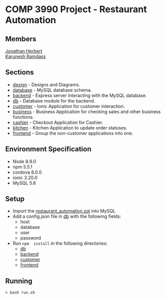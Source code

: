 # COMP 3990 Project - Restaurant Automation

## Members
[Jonathan Herbert](https://github.com/foohyfooh) \
[Karunesh Ramdass](https://github.com/KhaosReighn17)

## Sections
- [design](/design) - Designs and Diagrams.
- [database](/database) - MySQL database schema.
- [backend](/backend) - Express server interacting with the MySQL database.
- [db](/db) - Database module for the backend.
- [customer](/customer) - Ionic Application for customer interaction.
- [business](/business) - Business Application for checking sales and other business functions.
- [cashier](/cashier) - Checkout Application for Cashier.
- [kitchen](/kitchen) - Kitchen Application to update order statuses.
- [frontend](/frontend) - Group the non-customer applications into one.

## Environment Specification
- Node 8.9.0
- npm 5.5.1
- cordova 8.0.0
- ionic 3.20.0
- MySQL 5.6

## Setup
- Import the [restaurant_automation.sql](/database/restaurant_automation.sql) into MySQL
- Add a config.json file in [db](/db) with the following fields:
  - host
  - database
  - user
  - password
- Run ```npm  install``` in the following directories:
  - [db](/db)
  - [backend](/backend)
  - [customer](/customer)
  - [frontend](/frontend)

## Running
```
> bash run.sh
```
